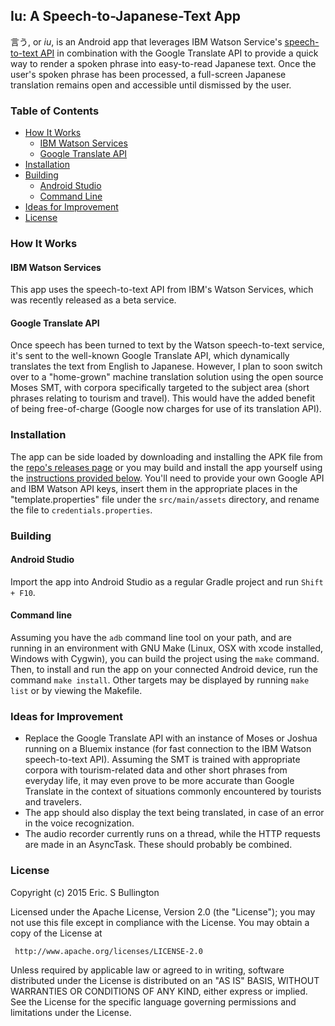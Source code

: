 ## Iu: A Speech-to-Japanese-Text App

言う, or *iu*, is an Android app that leverages IBM Watson Service's [speech-to-text API]() in combination with the Google Translate API to provide a quick way to render a spoken phrase into easy-to-read Japanese text.  Once the user's spoken phrase has been processed, a full-screen Japanese translation remains open and accessible until dismissed by the user.

### Table of Contents

* [How It Works](#how-it-works)
  * [IBM Watson Services](#ibm-watson-services)
  * [Google Translate API](#google-translate-api)
* [Installation](#installation)
* [Building](#building)
  * [Android Studio](#android-studio)
  * [Command Line](#command-line)
* [Ideas for Improvement](#ideas-for-improvement)
* [License](#license)

### How It Works

#### IBM Watson Services

This app uses the speech-to-text API from IBM's Watson Services, which was recently released as a beta service.

#### Google Translate API

Once speech has been turned to text by the Watson speech-to-text service, it's sent to the well-known Google Translate API, which dynamically translates the text from English to Japanese.  However, I plan to soon switch over to a "home-grown" machine translation solution using the open source Moses SMT, with corpora specifically targeted to the subject area (short phrases relating to tourism and travel).  This would have the added benefit of being free-of-charge (Google now charges for use of its translation API).

### Installation

The app can be side loaded by downloading and installing the APK file from the [repo's releases page](https://github.com/esbullington/speechtojapanese/releases/tag/v0.1.0) or you may build and install the app yourself using the [instructions provided below](#building). You'll need to provide your own Google API and IBM Watson API keys, insert them in the appropriate places in the "template.properties" file under the `src/main/assets` directory, and rename the file to `credentials.properties`.

### Building

#### Android Studio

Import the app into Android Studio as a regular Gradle project and run `Shift + F10`.

#### Command line

Assuming you have the `adb` command line tool on your path, and are running in an environment with GNU Make (Linux, OSX with xcode installed, Windows with Cygwin), you can build the project using the `make` command.  Then, to install and run the app on your connected Android device, run the command `make install`.  Other targets may be displayed by running `make list` or by viewing the Makefile.


### Ideas for Improvement

- Replace the Google Translate API with an instance of Moses or Joshua running on a Bluemix instance (for fast connection to the IBM Watson speech-to-text API). Assuming the SMT is trained with appropriate corpora with tourism-related data and other short phrases from everyday life, it may even prove to be more accurate than Google Translate in the context of situations commonly encountered by tourists and travelers.
- The app should also display the text being translated, in case of an error in the voice recognization.
- The audio recorder currently runs on a thread, while the HTTP requests are made in an AsyncTask.  These should probably be combined.

### License

Copyright (c) 2015 Eric. S Bullington

 Licensed under the Apache License, Version 2.0 (the "License");
 you may not use this file except in compliance with the License.
 You may obtain a copy of the License at

     http://www.apache.org/licenses/LICENSE-2.0

 Unless required by applicable law or agreed to in writing, software
 distributed under the License is distributed on an "AS IS" BASIS,
 WITHOUT WARRANTIES OR CONDITIONS OF ANY KIND, either express or implied.
 See the License for the specific language governing permissions and
 limitations under the License.
